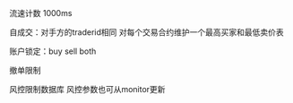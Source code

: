 流速计数    1000ms


自成交：对手方的traderid相同
        对每个交易合约维护一个最高买家和最低卖价表


账户锁定：buy sell both


撤单限制



风控限制数据库
风控参数也可从monitor更新
